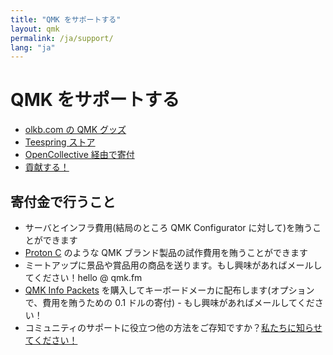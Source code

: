 ```yaml
---
title: "QMK をサポートする"
layout: qmk
permalink: /ja/support/
lang: "ja"
---
```


# QMK をサポートする

* [olkb.com の QMK グッズ](https://olkb.com/parts)
* [Teespring ストア](https://teespring.com/stores/qmk)
* [OpenCollective 経由で寄付](https://opencollective.com/qmk-firmware)
* [貢献する！](https://github.com/qmk/qmk_firmware/issues)

## 寄付金で行うこと

* サーバとインフラ費用(結局のところ QMK Configurator に対して)を賄うことができます
* [Proton C](/ja/proton-c) のような QMK ブランド製品の試作費用を賄うことができます
* ミートアップに景品や賞品用の商品を送ります。もし興味があればメールしてください！hello @ qmk.fm
* [QMK Info Packets](https://i.imgur.com/EoXgApN.png) を購入してキーボードメーカに配布します(オプションで、費用を賄うための 0.1 ドルの寄付) - もし興味があればメールしてください！
* コミュニティのサポートに役立つ他の方法をご存知ですか？[私たちに知らせてください！](https://github.com/qmk/qmk.fm/issues)

